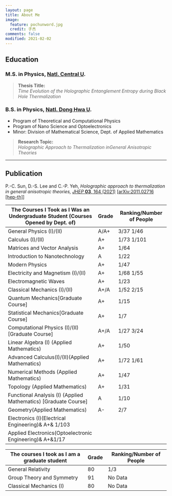 ```yaml
---
layout: page
title: About Me
image:
  feature: pochunword.jpg
  credit: 子杰
comments: false
modified: 2021-02-02
---
```

## Education
### M.S. in Physics, [Natl. Central U](https://www.phy.ncu.edu.tw/en/%E9%A6%96%E9%A0%81-english/).

> **Thesis Title:** <br />
*Time Evolution of the Holographic Entanglement Entropy during Black Hole Thermalization*


### B.S. in Physics, [Natl. Dong Hwa U](https://phys.ndhu.edu.tw/).
- Program of Theoretical and Computational Physics
- Program of Nano Science and Optoelectronics
- Minor: Division of Mathematical Science, Dept. of Applied Mathematics

> **Research Topic:** <br />
*Holographic Approach to Thermalization inGeneral Anisotropic Theories*


---
## Publication
P.-C. Sun, D.-S. Lee and C.-P. Yeh, *Holographic approach to thermalization in general anisotropic theories,* [*JHEP* **03**, 164 (2021)](https://doi.org/10.1007/JHEP03(2021)164) [[arXiv:2011.02716 [hep-th]](https://inspirehep.net/literature/1828509)]


| The Courses I Took as I Was an Undergraduate Student (Courses Opened by Dept. of) |  Grade |  Ranking/Number of People  |
|--------------------------------------------------------------------------------|--------|----------------------------|
|General Physics (I)/(II)                                                        |  A/A+  |  3/37  1/46                | 
|Calculus (I)/(II)                                                               |A+      |  1/73   1/101              |
|Matrices and Vector Analysis                                                    | A+     | 1/64                       |
|Introduction to Nanotechnology                                                  | A      | 1/22                       |
|Modern Physics                     |  A+   | 1/47  |
|Electricity and Magnetism (I)/(II) | A+ | 1/68   1/55 |
|Electromagnetic Waves   | A+    | 1/23 |
|Classical Mechanics (I)/(II)|  A+/A    | 1/52  2/15|
|Quantum Mechanics[Graduate Course]| A+    | 1/15 |
|Statistical Mechanics[Graduate Course]| A+    | 1/7 |
|Computational Physics (I)/(II)[Graduate Course]| A+/A    | 1/27    3/24 |
|Linear Algebra (I) (Applied Mathematics) | A+    | 1/50 |
|Advanced Calculus(I)/(II)(Applied Mathematics) | A+| 1/72  1/61 |
|Numerical Methods (Applied Mathematics) | A+    | 1/47 |
|Topology (Applied Mathematics) | A+    | 1/31 |
|Functional Analysis (I) (Applied Mathematics) [Graduate Course] | A     | 1/10 |
|Geometry(Applied Mathematics) | A-   | 2/7 |
|Electronics (I)(Electrical Engineering)& A+& 1/103  |
|Applied Electronics(Optoelectronic Engineering)& A+&1/17  |

|The courses I took as I am a graduate student |  Grade  |   Ranking/Number of People  |
|------------------------------------------------|--------|----------------------------|
|General Relativity |  80  | 1/3  |
|Group Theory and Symmetry |  91    |   No Data |
|Classical Mechanics (I)   |  80   |   No Data  |
